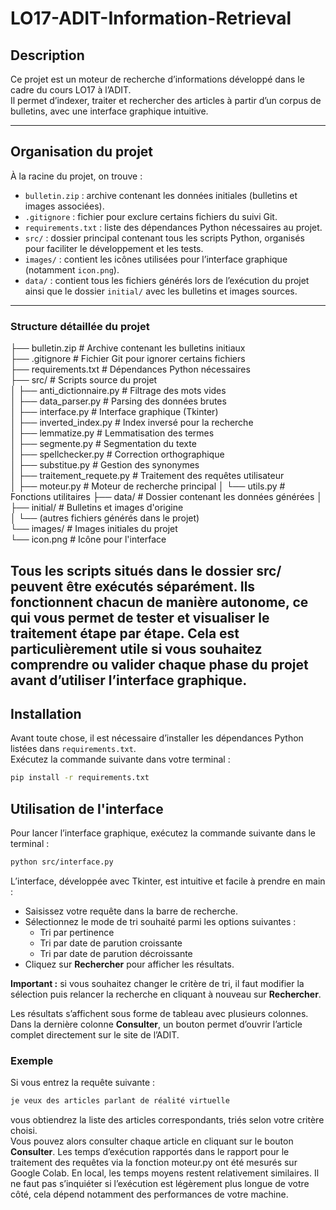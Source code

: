 # LO17-ADIT-Information-Retrieval

## Description

Ce projet est un moteur de recherche d’informations développé dans le cadre du cours LO17 à l’ADIT.  
Il permet d’indexer, traiter et rechercher des articles à partir d’un corpus de bulletins, avec une interface graphique intuitive.

---

## Organisation du projet

À la racine du projet, on trouve :

- `bulletin.zip` : archive contenant les données initiales (bulletins et images associées).
- `.gitignore` : fichier pour exclure certains fichiers du suivi Git.
- `requirements.txt` : liste des dépendances Python nécessaires au projet.
- `src/` : dossier principal contenant tous les scripts Python, organisés pour faciliter le développement et les tests.
- `images/` : contient les icônes utilisées pour l’interface graphique (notamment `icon.png`).
- `data/` : contient tous les fichiers générés lors de l’exécution du projet ainsi que le dossier `initial/` avec les bulletins et images sources.

---

### Structure détaillée du projet

├── bulletin.zip # Archive contenant les bulletins initiaux  
├── .gitignore # Fichier Git pour ignorer certains fichiers  
├── requirements.txt # Dépendances Python nécessaires  
├── src/ # Scripts source du projet  
│ ├── anti_dictionnaire.py # Filtrage des mots vides  
│ ├── data_parser.py # Parsing des données brutes  
│ ├── interface.py # Interface graphique (Tkinter)  
│ ├── inverted_index.py # Index inversé pour la recherche  
│ ├── lemmatize.py # Lemmatisation des termes  
│ ├── segmente.py # Segmentation du texte  
│ ├── spellchecker.py # Correction orthographique  
│ ├── substitue.py # Gestion des synonymes  
│ ├── traitement_requete.py # Traitement des requêtes utilisateur  
│ ├── moteur.py # Moteur de recherche principal
│ └── utils.py # Fonctions utilitaires
├── data/ # Dossier contenant les données générées
│ ├── initial/ # Bulletins et images d'origine  
│ └── (autres fichiers générés dans le projet)  
└── images/ # Images initiales du projet  
└── icon.png # Icône pour l'interface  

Tous les scripts situés dans le dossier src/ peuvent être exécutés séparément.
Ils fonctionnent chacun de manière autonome, ce qui vous permet de tester et visualiser le traitement étape par étape.
Cela est particulièrement utile si vous souhaitez comprendre ou valider chaque phase du projet avant d’utiliser l’interface graphique. 
---

## Installation

Avant toute chose, il est nécessaire d’installer les dépendances Python listées dans `requirements.txt`.  
Exécutez la commande suivante dans votre terminal :

```bash
pip install -r requirements.txt

```

## Utilisation de l'interface

Pour lancer l’interface graphique, exécutez la commande suivante dans le terminal :

```bash
python src/interface.py
```

L’interface, développée avec Tkinter, est intuitive et facile à prendre en main :

- Saisissez votre requête dans la barre de recherche.
- Sélectionnez le mode de tri souhaité parmi les options suivantes :  
  - Tri par pertinence  
  - Tri par date de parution croissante  
  - Tri par date de parution décroissante  
- Cliquez sur **Rechercher** pour afficher les résultats.

**Important :** si vous souhaitez changer le critère de tri, il faut modifier la sélection puis relancer la recherche en cliquant à nouveau sur **Rechercher**.

Les résultats s’affichent sous forme de tableau avec plusieurs colonnes.  
Dans la dernière colonne **Consulter**, un bouton permet d’ouvrir l’article complet directement sur le site de l’ADIT.


### Exemple

Si vous entrez la requête suivante :
```bash
je veux des articles parlant de réalité virtuelle
```
vous obtiendrez la liste des articles correspondants, triés selon votre critère choisi.  
Vous pouvez alors consulter chaque article en cliquant sur le bouton **Consulter**.
Les temps d’exécution rapportés dans le rapport pour le traitement des requêtes via la fonction moteur.py ont été mesurés sur Google Colab.
En local, les temps moyens restent relativement similaires.
Il ne faut pas s’inquiéter si l’exécution est légèrement plus longue de votre côté, cela dépend notamment des performances de votre machine.
